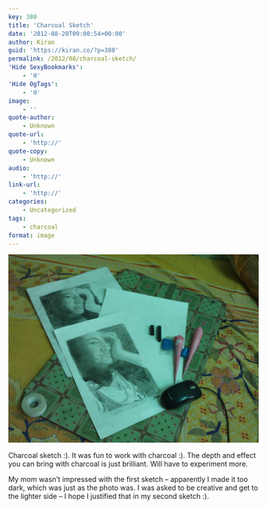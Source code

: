 ```yaml
---
key: 380
title: 'Charcoal Sketch'
date: '2012-08-20T09:00:54+00:00'
author: Kiran
guid: 'https://kiran.co/?p=380'
permalink: /2012/08/charcoal-sketch/
'Hide SexyBookmarks':
    - '0'
'Hide OgTags':
    - '0'
image:
    - ''
quote-author:
    - Unknown
quote-url:
    - 'http://'
quote-copy:
    - Unknown
audio:
    - 'http://'
link-url:
    - 'http://'
categories:
    - Uncategorized
tags:
    - charcoal
format: image
---
```


[![](/assets/images/2012/10/WP_001449.jpg "WP_001449")](/assets/images/2012/10/WP_001449.jpg)

Charcoal sketch :). It was fun to work with charcoal :). The depth and effect you can bring with charcoal is just brilliant. Will have to experiment more.

My mom wasn’t impressed with the first sketch – apparently I made it too dark, which was just as the photo was. I was asked to be creative and get to the lighter side – I hope I justified that in my second sketch :).